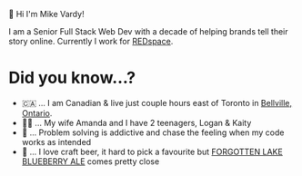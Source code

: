 👋  Hi I'm Mike Vardy!

I am a Senior Full Stack Web Dev with a decade of helping brands tell their story online. Currently I work for [REDspace](redspace.com).

# Did you know…?

- 🇨🇦  ... I am Canadian & live just couple hours east of Toronto in [Bellville, Ontario](https://en.wikipedia.org/wiki/Belleville,_Ontario).
- 👪🏽  ... My wife Amanda and I have 2 teenagers, Logan & Kaity
- 🤔  ... Problem solving is addictive and chase the feeling when my code works as intended
- 🍺  ... I love craft beer, it hard to pick a favourite but [FORGOTTEN LAKE BLUEBERRY ALE](https://www.lowbrewco.com/forgotten-lake/) comes pretty close
